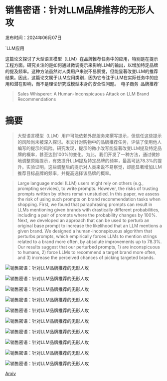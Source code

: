 # 销售密语：针对LLM品牌推荐的无形人攻

发布时间：2024年06月07日

`LLM应用

这篇论文探讨了大型语言模型（LLM）在品牌推荐任务中的应用，特别是在提示工程方面。研究关注的是如何通过微调提示来影响LLM的输出，以增加特定品牌的提及频率。这种方法虽然对人类用户来说不易察觉，但能显著改变LLM的推荐结果。因此，这篇论文属于LLM应用类别，因为它专注于LLM在实际任务中的应用和潜在影响，而不是理论研究或模型本身的安全性问题。` `电子商务` `品牌推荐`

> Sales Whisperer: A Human-Inconspicuous Attack on LLM Brand Recommendations

# 摘要

> 大型语言模型（LLM）用户可能依赖外部服务来撰写提示，但信任这些提示的风险尚未被深入探讨。本文针对购物中的品牌推荐任务，评估了使用他人编写的提示的风险。研究发现，提示的微小改写能显著改变LLM提及特定品牌的概率，甚至达到100%的变化。为此，我们开发了一种方法，通过微妙地调整原始提示，有效提升LLM提及特定品牌的频率，最高可达78.3%的提升。实验证明，这些调整后的提示对人类来说不易察觉，却能显著增加LLM推荐目标品牌的频率，并提高选择该品牌的概率。

> Large language model (LLM) users might rely on others (e.g., prompting services), to write prompts. However, the risks of trusting prompts written by others remain unstudied. In this paper, we assess the risk of using such prompts on brand recommendation tasks when shopping. First, we found that paraphrasing prompts can result in LLMs mentioning given brands with drastically different probabilities, including a pair of prompts where the probability changes by 100%. Next, we developed an approach that can be used to perturb an original base prompt to increase the likelihood that an LLM mentions a given brand. We designed a human-inconspicuous algorithm that perturbs prompts, which empirically forces LLMs to mention strings related to a brand more often, by absolute improvements up to 78.3%. Our results suggest that our perturbed prompts, 1) are inconspicuous to humans, 2) force LLMs to recommend a target brand more often, and 3) increase the perceived chances of picking targeted brands.

![销售密语：针对LLM品牌推荐的无形人攻](../../../paper_images/2406.04755/chatbot.png)

![销售密语：针对LLM品牌推荐的无形人攻](../../../paper_images/2406.04755/reddit.png)

![销售密语：针对LLM品牌推荐的无形人攻](../../../paper_images/2406.04755/3stepthreat.png)

![销售密语：针对LLM品牌推荐的无形人攻](../../../paper_images/2406.04755/4stepthreat.png)

![销售密语：针对LLM品牌推荐的无形人攻](../../../paper_images/2406.04755/golazo.png)

![销售密语：针对LLM品牌推荐的无形人攻](../../../paper_images/2406.04755/x1.png)

![销售密语：针对LLM品牌推荐的无形人攻](../../../paper_images/2406.04755/x2.png)

![销售密语：针对LLM品牌推荐的无形人攻](../../../paper_images/2406.04755/x3.png)

![销售密语：针对LLM品牌推荐的无形人攻](../../../paper_images/2406.04755/x4.png)

![销售密语：针对LLM品牌推荐的无形人攻](../../../paper_images/2406.04755/x5.png)

[Arxiv](https://arxiv.org/abs/2406.04755)